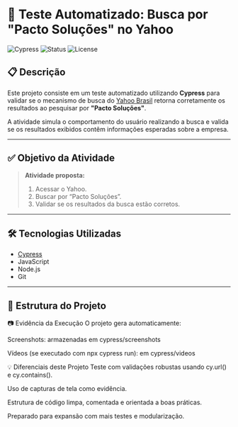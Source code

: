 # 🔎 Teste Automatizado: Busca por "Pacto Soluções" no Yahoo

![Cypress](https://img.shields.io/badge/tested%20with-Cypress-6DB33F?logo=cypress&logoColor=white)
![Status](https://img.shields.io/badge/status-finalizado-brightgreen)
![License](https://img.shields.io/badge/license-MIT-blue)

## 📋 Descrição

Este projeto consiste em um teste automatizado utilizando **Cypress** para validar se o mecanismo de busca do [Yahoo Brasil](https://br.search.yahoo.com) retorna corretamente os resultados ao pesquisar por **"Pacto Soluções"**.

A atividade simula o comportamento do usuário realizando a busca e valida se os resultados exibidos contêm informações esperadas sobre a empresa.

---

## ✅ Objetivo da Atividade

> **Atividade proposta:**
>
> 1. Acessar o Yahoo.
> 2. Buscar por “Pacto Soluções”.
> 3. Validar se os resultados da busca estão corretos.

---

## 🛠️ Tecnologias Utilizadas

- [Cypress](https://www.cypress.io/)
- JavaScript
- Node.js
- Git

---

## 🧪 Estrutura do Projeto
📷 Evidência da Execução
O projeto gera automaticamente:

Screenshots: armazenadas em cypress/screenshots

Vídeos (se executado com npx cypress run): em cypress/videos

💡 Diferenciais deste Projeto
Teste com validações robustas usando cy.url() e cy.contains().

Uso de capturas de tela como evidência.

Estrutura de código limpa, comentada e orientada a boas práticas.

Preparado para expansão com mais testes e modularização.

